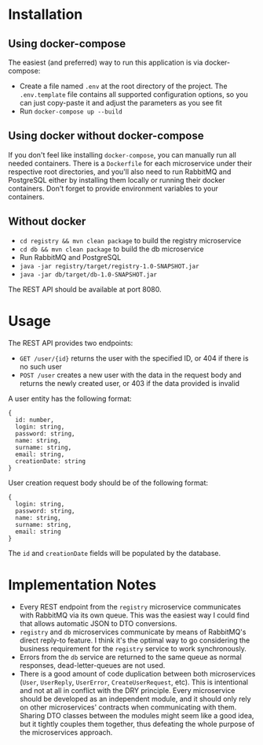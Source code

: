 # Installation
## Using docker-compose
The easiest (and preferred) way to run this application is via docker-compose:
* Create a file named `.env` at the root directory of the project.
  The `.env.template` file contains all supported configuration options,
  so you can just copy-paste it and adjust the parameters as you see fit
* Run `docker-compose up --build`
## Using docker without docker-compose
If you don't feel like installing `docker-compose`, you can manually run
all needed containers. There is a `Dockerfile` for each microservice under
their respective root directories, and you'll also need to run
RabbitMQ and PostgreSQL either by installing them locally or running
their docker containers. Don't forget to provide environment variables
to your containers.
## Without docker
* `cd registry && mvn clean package` to build the registry microservice
* `cd db && mvn clean package` to build the db microservice
* Run RabbitMQ and PostgreSQL
* `java -jar registry/target/registry-1.0-SNAPSHOT.jar`
* `java -jar db/target/db-1.0-SNAPSHOT.jar`

The REST API should be available at port 8080.

# Usage
The REST API provides two endpoints:
* `GET /user/{id}` returns the user with the specified ID,
or 404 if there is no such user
* `POST /user` creates a new user with the data in the request body and
returns the newly created user, or 403 if the data provided is invalid

A user entity has the following format:
```
{
  id: number,
  login: string,
  password: string,
  name: string,
  surname: string,
  email: string,
  creationDate: string
}
```

User creation request body should be of the following format:
```
{
  login: string,
  password: string,
  name: string,
  surname: string,
  email: string
}
```

The `id` and `creationDate` fields will be populated by the database.

# Implementation Notes
* Every REST endpoint from the `registry` microservice communicates with
RabbitMQ via its own queue. This was the easiest way I could find that
  allows automatic JSON to DTO conversions.
* `registry` and `db` microservices communicate by means of RabbitMQ's
direct reply-to feature. I think it's the optimal way to go considering
the business requirement for the `registry` service to work synchronously.
* Errors from the `db` service are returned to the same queue as
normal responses, dead-letter-queues are not used.
* There is a good amount of code duplication between both microservices
  (`User`, `UserReply`, `UserError`, `CreateUserRequest`, etc).
  This is intentional and not at all in conflict with the DRY principle.
  Every microservice should be developed as an independent module,
  and it should only rely on other microservices' contracts when
  communicating with them. Sharing DTO classes between the modules
  might seem like a good idea, but it tightly couples them together, thus
  defeating the whole purpose of the microservices approach.
